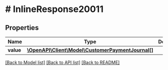 # # InlineResponse20011

## Properties

Name | Type | Description | Notes
------------ | ------------- | ------------- | -------------
**value** | [**\OpenAPI\Client\Model\CustomerPaymentJournal[]**](CustomerPaymentJournal.md) |  | [optional]

[[Back to Model list]](../../README.md#models) [[Back to API list]](../../README.md#endpoints) [[Back to README]](../../README.md)

